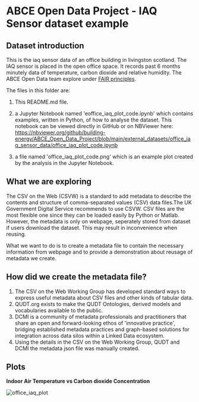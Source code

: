 # ABCE Open Data Project - IAQ Sensor dataset example

## Dataset introduction

This is the iaq sensor data of an office building in livingston scotland. The IAQ sensor is placed in the open office space. It records past 6 months minutely data of temperature, carbon dioxide and relative humidity. The ABCE Open Data team explore under [FAIR principles](https://www.go-fair.org/fair-principles/).


The files in this folder are:

1. This README.md file.

2. a Jupyter Notebook named 'eoffice_iaq_plot_code.ipynb' which contains examples, written in Python, of how to analyse the dataset. This notebook can be viewed directly in GitHub or on NBViewer here: https://nbviewer.org/github/building-energy/ABCE_Open_Data_Project/blob/main/external_datasets/office_iaq_sensor_data/office_iaq_plot_code.ipynb
3. a file named 'office_iaq_plot_code.png' which is an example plot created by the analysis in the Jupyter Notebook.



## What we are exploring
The CSV on the Web (CSVW) is a standard to add metadata to describe the contents and structure of comma-separated values (CSV) data files.The UK Government Digital Service recommends to use CSVW. CSV files are the most flexible one since they can be loaded easily by Python or Matlab. However, the metadata is only on webpage, seperately stored from dataset if users download the dataset. This may result in inconvenience when reusing.

What we want to do is to create a metadata file to contain the necessary information from webpage and to provide a demonstration about reusage of metadata we create. 

## How did we create the metadata file?

1. The CSV on the Web Working Group has developed standard ways to express useful metadata about CSV files and other kinds of tabular data. 
2. QUDT.org exists to make the QUDT Ontologies, derived models and vocabularies available to the public.
3. DCMI is a community of metadata professionals and practitioners that share an open and forward-looking ethos of 'innovative practice', bridging established metadata practices and graph-based solutions for integration across data silos within a Linked Data ecosystem.
3. Using the details in the CSV on the Web Working Group, QUDT and DCMI the metadata json file was manually created.

## Plots
**Indoor Air Temperature vs Carbon dioxide Concentration**

![office_iaq_plot](https://user-images.githubusercontent.com/62925977/179420765-280e1e0a-6ded-4230-b66c-6f402cc7b225.png)
